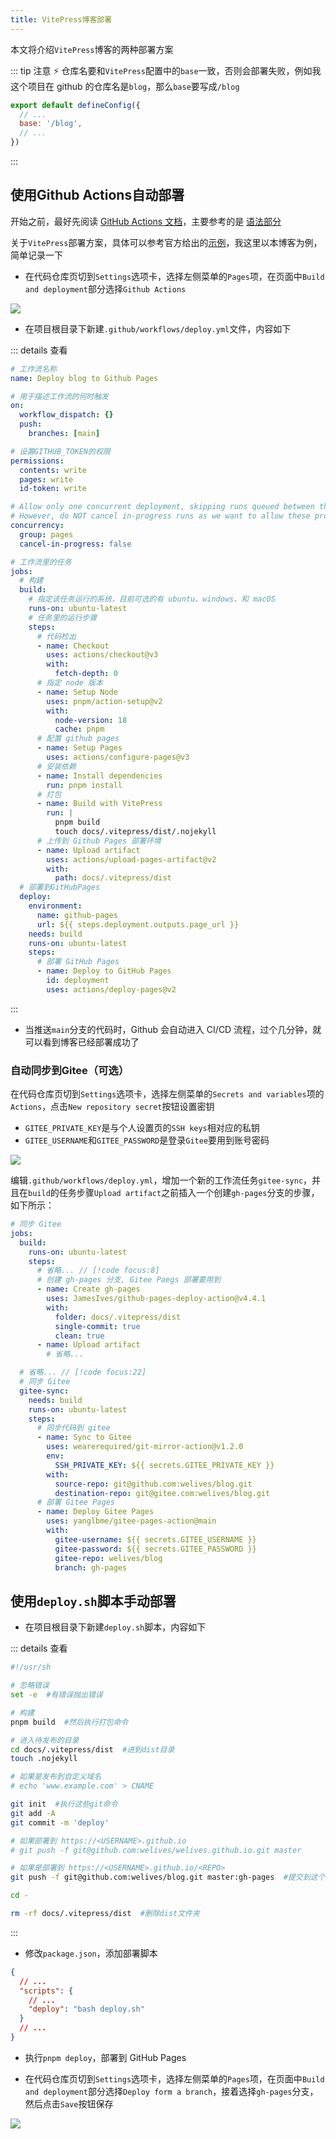 ```yaml
---
title: VitePress博客部署
---
```


本文将介绍`VitePress`博客的两种部署方案

::: tip 注意 ⚡
仓库名要和`VitePress`配置中的`base`一致，否则会部署失败，例如我这个项目在 github 的仓库名是`blog`，那么`base`要写成`/blog`

```js
export default defineConfig({
  // ...
  base: '/blog',
  // ...
})
```

:::

## 使用Github Actions自动部署

开始之前，最好先阅读 [GitHub Actions 文档](https://docs.github.com/zh/actions)，主要参考的是 [语法部分](https://docs.github.com/zh/actions/using-workflows/workflow-syntax-for-github-actions)

关于`VitePress`部署方案，具体可以参考官方给出的[示例](https://vitepress.dev/guide/deploy#github-pages)，我这里以本博客为例，简单记录一下

- 在代码仓库页切到`Settings`选项卡，选择左侧菜单的`Pages`项，在页面中`Build and deployment`部分选择`Github Actions`

![](./assets/deploy-blog/githun_actions.png)

- 在项目根目录下新建`.github/workflows/deploy.yml`文件，内容如下

::: details 查看

```yml
# 工作流名称
name: Deploy blog to Github Pages

# 用于描述工作流的何时触发
on:
  workflow_dispatch: {}
  push:
    branches: [main]

# 设置GITHUB_TOKEN的权限
permissions:
  contents: write
  pages: write
  id-token: write

# Allow only one concurrent deployment, skipping runs queued between the run in-progress and latest queued.
# However, do NOT cancel in-progress runs as we want to allow these production deployments to complete.
concurrency:
  group: pages
  cancel-in-progress: false

# 工作流里的任务
jobs:
  # 构建
  build:
    # 指定该任务运行的系统，目前可选的有 ubuntu、windows、和 macOS
    runs-on: ubuntu-latest
    # 任务里的运行步骤
    steps:
      # 代码检出
      - name: Checkout
        uses: actions/checkout@v3
        with:
          fetch-depth: 0
      # 指定 node 版本
      - name: Setup Node
        uses: pnpm/action-setup@v2
        with:
          node-version: 18
          cache: pnpm
      # 配置 github pages
      - name: Setup Pages
        uses: actions/configure-pages@v3
      # 安装依赖
      - name: Install dependencies
        run: pnpm install
      # 打包
      - name: Build with VitePress
        run: |
          pnpm build
          touch docs/.vitepress/dist/.nojekyll
      # 上传到 Github Pages 部署环境
      - name: Upload artifact
        uses: actions/upload-pages-artifact@v2
        with:
          path: docs/.vitepress/dist
  # 部署到GitHubPages
  deploy:
    environment:
      name: github-pages
      url: ${{ steps.deployment.outputs.page_url }}
    needs: build
    runs-on: ubuntu-latest
    steps:
      # 部署 GitHub Pages
      - name: Deploy to GitHub Pages
        id: deployment
        uses: actions/deploy-pages@v2
```

:::

- 当推送`main`分支的代码时，Github 会自动进入 CI/CD 流程，过个几分钟，就可以看到博客已经部署成功了

### 自动同步到Gitee（可选）

在代码仓库页切到`Settings`选项卡，选择左侧菜单的`Secrets and variables`项的`Actions`，点击`New repository secret`按钮设置密钥

- `GITEE_PRIVATE_KEY`是与个人设置页的`SSH keys`相对应的私钥
- `GITEE_USERNAME`和`GITEE_PASSWORD`是登录`Gitee`要用到账号密码

![](./assets/deploy-blog/gitee-sync-secrets.png)

编辑`.github/workflows/deploy.yml`，增加一个新的工作流任务`gitee-sync`，并且在`build`的任务步骤`Upload artifact`之前插入一个创建`gh-pages`分支的步骤，如下所示：

```yml
# 同步 Gitee
jobs:
  build:
    runs-on: ubuntu-latest
    steps:
      # 省略... // [!code focus:8]
      # 创建 gh-pages 分支, Gitee Paegs 部署要用到
      - name: Create gh-pages
        uses: JamesIves/github-pages-deploy-action@v4.4.1
        with:
          folder: docs/.vitepress/dist
          single-commit: true
          clean: true
      - name: Upload artifact
        # 省略...

  # 省略... // [!code focus:22]
  # 同步 Gitee
  gitee-sync:
    needs: build
    runs-on: ubuntu-latest
    steps:
      # 同步代码到 gitee
      - name: Sync to Gitee
        uses: wearerequired/git-mirror-action@v1.2.0
        env:
          SSH_PRIVATE_KEY: ${{ secrets.GITEE_PRIVATE_KEY }}
        with:
          source-repo: git@github.com:welives/blog.git
          destination-repo: git@gitee.com:welives/blog.git
      # 部署 Gitee Pages
      - name: Deploy Gitee Pages
        uses: yanglbme/gitee-pages-action@main
        with:
          gitee-username: ${{ secrets.GITEE_USERNAME }}
          gitee-password: ${{ secrets.GITEE_PASSWORD }}
          gitee-repo: welives/blog
          branch: gh-pages
```

## 使用`deploy.sh`脚本手动部署

- 在项目根目录下新建`deploy.sh`脚本，内容如下

::: details 查看

```sh
#!/usr/sh

# 忽略错误
set -e  #有错误抛出错误

# 构建
pnpm build  #然后执行打包命令

# 进入待发布的目录
cd docs/.vitepress/dist  #进到dist目录
touch .nojekyll

# 如果是发布到自定义域名
# echo 'www.example.com' > CNAME

git init  #执行这些git命令
git add -A
git commit -m 'deploy'

# 如果部署到 https://<USERNAME>.github.io
# git push -f git@github.com:welives/welives.github.io.git master

# 如果是部署到 https://<USERNAME>.github.io/<REPO>
git push -f git@github.com:welives/blog.git master:gh-pages  #提交到这个分支

cd -

rm -rf docs/.vitepress/dist  #删除dist文件夹
```

:::

- 修改`package.json`，添加部署脚本

```json
{
  // ...
  "scripts": {
    // ...
    "deploy": "bash deploy.sh"
  }
  // ...
}
```

- 执行`pnpm deploy`，部署到 GitHub Pages

- 在代码仓库页切到`Settings`选项卡，选择左侧菜单的`Pages`项，在页面中`Build and deployment`部分选择`Deploy form a branch`，接着选择`gh-pages`分支，然后点击`Save`按钮保存

![](./assets/deploy-blog/gh-pages.png)
